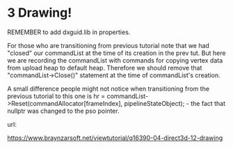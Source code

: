 # 3 Drawing!

REMEMBER to add dxguid.lib in properties.

For those who are transitioning from previous tutorial note that we had "closed" our commandList at the time of its creation in the prev tut. But here we are recording the commandList with commands for copying vertex data from upload heap to default heap. Therefore we should remove that "commandList->Close()" statement at the time of commandList's creation.

A small difference people might not notice when transitioning from the previous tutorial to this one is hr = commandList->Reset(commandAllocator[frameIndex], pipelineStateObject); - the fact that nullptr was changed to the pso pointer.

url: 

https://www.braynzarsoft.net/viewtutorial/q16390-04-direct3d-12-drawing